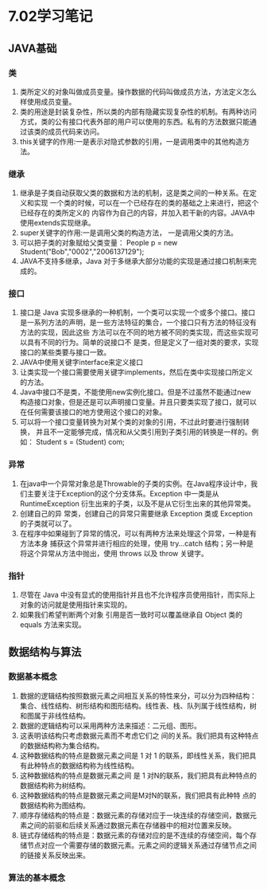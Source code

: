 # 7.02学习笔记

## JAVA基础

### 类
1. 类所定义的对象叫做成员变量。操作数据的代码叫做成员方法，方法定义怎么样使用成员变量。
2. 类的用途是封装复杂性，所以类的内部有隐藏实现复杂性的机制。有两种访问方式，类的公有接口代表外部的用户可以使用的东西。私有的方法数据只能通过该类的成员代码来访问。
3. this关键字的作用:一是表示对隐式参数的引用，一是调用类中的其他构造方法。

### 继承
1. 继承是子类自动获取父类的数据和方法的机制，这是类之间的一种关系。在定义和实现 一个类的时候，可以在一个已经存在的类的基础之上来进行，把这个已经存在的类所定义的 内容作为自己的内容，并加入若干新的内容。JAVA中使用extends实现继承。
2. super关键字的作用:一是调用父类的构造方法， 一是调用父类的方法。
3. 可以把子类的对象赋给父类变量： People p = new Student("Bob","0002","2006137129");
4. JAVA不支持多继承，Java 对于多继承大部分功能的实现是通过接口机制来完成的。

### 接口
1. 接口是 Java 实现多继承的一种机制，一个类可以实现一个或多个接口。接口是一系列方法的声明，是一些方法特征的集合，一个接口只有方法的特征没有方法的实现，因此这些 方法可以在不同的地方被不同的类实现，而这些实现可以具有不同的行为。简单的说接口不 是类，但是定义了一组对类的要求，实现接口的某些类要与接口一致。
2. JAVA中使用关键字interface来定义接口
3. 让类实现一个接口需要使用关键字implements，然后在类中实现接口所定义的方法。
4. Java中接口不是类，不能使用new实例化接口。但是不过虽然不能通过new 构造接口对象，但是还是可以声明接口变量。并且只要类实现了接口，就可以在任何需要该接口的地方使用这个接口的对象。
5. 可以将一个接口变量转换为对某个类的对象的引用，不过此时要进行强制转换， 并且不一定能够完成，情况和从父类引用到子类引用的转换是一样的。例如： Student s = (Student) com;

### 异常
1. 在java中一个异常对象总是Throwable的子类的实例。在Java程序设计中，我们主要关注于Exception的这个分支体系。Exception 中一类是从
RuntimeException 衍生出来的子类，以及不是从它衍生出来的其他异常类。
2. 创建自己的异 常类，创建自己的异常只需要继承 Exception 类或 Exception 的子类就可以了。
3. 在程序中如果碰到了异常的情况，可以有两种方法来处理这个异常，一种是有方法本身 捕获这个异常并进行相应的处理，使用 try…catch 结构；另一种是将这个异常从方法中抛出，使用 throws 以及 throw 关键字。

### 指针
1. 尽管在 Java 中没有显式的使用指针并且也不允许程序员使用指针，而实际上对象的访问就是使用指针来实现的。
2. 如果我们希望判断两个对象 引用是否一致时可以覆盖继承自 Object 类的 equals 方法来实现。

## 数据结构与算法

### 数据基本概念
1. 数据的逻辑结构按照数据元素之间相互关系的特性来分，可以分为四种结构：集合、线性结构、树形结构和图形结构。线性表、栈、队列属于线性结构，树和图属于非线性结构。
2. 数据的逻辑结构可以采用两种方法来描述：二元组、图形。
3. 这表明该结构只考虑数据元素而不考虑它们之 间的关系。我们把具有这种特点的数据结构称为集合结构。
4. 这种数据结构的特点是数据元素之间是 1 对 1 的联系，即线性关系，我们把具有此种特点的数据结构称为线性结构。
5. 这种数据结构的特点是数据元素之间 是 1 对N的联系，我们把具有此种特点的数据结构称为树结构。
6. 这种数据结构的特点是数据元素之间是M对N的联系，我们把具有此种特 点的数据结构称为图结构。
7. 顺序存储结构的特点是：数据元素的存储对应于一块连续的存储空间，数据元素之间的前驱和后续关系通过数据元素在存储器中的相对位置来反映。
8. 链式存储结构的特点是：数据元素的存储对应的是不连续的存储空间，每个存储节点对应一个需要存储的数据元素。元素之间的逻辑关系通过存储节点之间的链接关系反映出来。

### 算法的基本概念